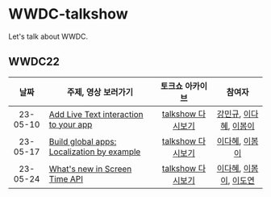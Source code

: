 # WWDC-talkshow
Let's talk about WWDC.



## WWDC22
| 날짜 | 주제, 영상 보러가기 | 토크쇼 아카이브 | 참여자 |
|:--:|----|:--:|:--:|
|  23-05-10 | [Add Live Text interaction to your app](https://developer.apple.com/videos/play/wwdc2022/10026/) | [talkshow 다시보기](https://github.com/Charming-Swift/WWDC-talkshow/tree/main/WWDC22/Add%20Live%20Text%20interaction%20to%20your%20app) | [강민규](https://github.com/KoreaMango), [이다혜](https://github.com/dahae0320), [이봄이](https://github.com/leeyi1203) |
|  23-05-17 | [Build global apps: Localization by example](https://developer.apple.com/videos/play/wwdc2022/10110/) | [talkshow 다시보기](https://github.com/Charming-Swift/WWDC-talkshow/tree/main/WWDC22/Build%20global%20apps%3A%20Localization%20by%20example) | [이다혜](https://github.com/dahae0320), [이봄이](https://github.com/leeyi1203) |
|  23-05-24 | [What's new in Screen Time API](https://developer.apple.com/videos/play/wwdc2022/110336/) | [talkshow 다시보기](https://github.com/Charming-Swift/WWDC-talkshow/tree/main/WWDC22/Add%20Live%20Text%20interaction%20to%20your%20app) | [이다혜](https://github.com/dahae0320), [이봄이](https://github.com/leeyi1203), [이도연](https://github.com/leedoyeon849) |
